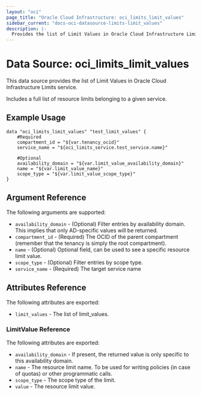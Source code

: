 ```yaml
---
layout: "oci"
page_title: "Oracle Cloud Infrastructure: oci_limits_limit_values"
sidebar_current: "docs-oci-datasource-limits-limit_values"
description: |-
  Provides the list of Limit Values in Oracle Cloud Infrastructure Limits service
---
```


# Data Source: oci_limits_limit_values
This data source provides the list of Limit Values in Oracle Cloud Infrastructure Limits service.

Includes a full list of resource limits belonging to a given service.


## Example Usage

```hcl
data "oci_limits_limit_values" "test_limit_values" {
	#Required
	compartment_id = "${var.tenancy_ocid}"
	service_name = "${oci_limits_service.test_service.name}"

	#Optional
	availability_domain = "${var.limit_value_availability_domain}"
	name = "${var.limit_value_name}"
	scope_type = "${var.limit_value_scope_type}"
}
```

## Argument Reference

The following arguments are supported:

* `availability_domain` - (Optional) Filter entries by availability domain. This implies that only AD-specific values will be returned. 
* `compartment_id` - (Required) The OCID of the parent compartment (remember that the tenancy is simply the root compartment). 
* `name` - (Optional) Optional field, can be used to see a specific resource limit value.
* `scope_type` - (Optional) Filter entries by scope type.
* `service_name` - (Required) The target service name


## Attributes Reference

The following attributes are exported:

* `limit_values` - The list of limit_values.

### LimitValue Reference

The following attributes are exported:

* `availability_domain` - If present, the returned value is only specific to this availability domain.
* `name` - The resource limit name. To be used for writing policies (in case of quotas) or other programmatic calls. 
* `scope_type` - The scope type of the limit. 
* `value` - The resource limit value.

